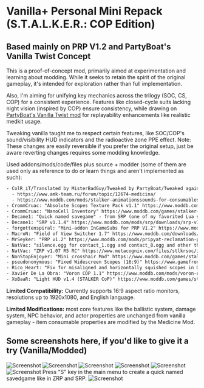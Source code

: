 # Vanilla+ Personal Mini Repack (S.T.A.L.K.E.R.: COP Edition)

## Based mainly on PRP V1.2 and PartyBoat's Vanilla Twist Concept

This is a proof-of-concept mod, primarily aimed at experimentation and learning about modding. While it seeks to retain the spirit of the original gameplay, it's intended for exploration rather than full implementation.

Also, I'm aiming for unifying key mechanics across the trilogy (SOC, CS, COP) for a consistent experience. Features like closed-cycle suits lacking night vision (inspired by COP) ensure consistency, while drawing on [PartyBoat's Vanilla Twist mod](https://www.moddb.com/mods/stalker-vanilla-twist/downloads/stalker-vanilla-twist-v10) for replayability enhancements like realistic medkit usage.

Tweaking vanilla taught me to respect certain features, like SOC/COP's sound/visibility HUD indicators and the radioactive zone PPE effect. Note: These changes are easily reversible if you prefer the original setup, just be aware reverting changes requires some modding knowledge.

Used addons/mods/code/files plus source + modder (some of them are used only as reference to do or learn things and aren't implemented as such):

```txt
- ColR_iT/Translated by MisterBadGuy/Tweaked by PartyBoat/Tweaked again and adapted to multilanguage by forgottenspiral: "Medicine Mod" (one of my favorite Lua scripts)
  - https://www.amk-team.ru/forum/topic/12674-medicina/
  - https://www.moddb.com/mods/stalker-animationssounds-for-consumables/downloads/medicine-rc-ver1-1
- CrommCruac: "Absolute Scopes Texture Pack v1.1" https://www.moddb.com/games/stalker-call-of-pripyat/addons/absolute-scopes-texture-pack-v1-1
- CrommCruac: "NanoCell Inventory" https://www.moddb.com/games/stalker-call-of-pripyat/addons/nanocell-inventory
- Decane1: "Quick named savegame" - from SRP (one of my favorited Lua snippets, clear and simple).
- Decane1: "SRP v1.1.4" https://www.moddb.com/mods/srp/downloads/srp-v114
- forgottenspiral: "Mini-addon InGameSubs for PRP V1.2" https://www.moddb.com/games/stalker-call-of-pripyat/addons/mini-addon-ingamesubs-for-prp-v12
- MacroN: "Field of View Switcher 1.7" https://www.moddb.com/downloads/field-of-view-switcher-17
- MrSeyker: "PRP v1.2" https://www.moddb.com/mods/pripyat-reclamation-patch
- NatVac: "silence.ogg for contact_1.ogg and contact_8.ogg and other things" SAVandT_1.1.
- NatVac: "ZRP v1.07 R5 RC" https://www.metacognix.com/files/stlkrsoc/index.html
- NonStopEnjoyer: "Mini crosshair Mod" https://www.moddb.com/games/stalker-call-of-pripyat/addons/mini-crosshair-mod
- pseudononymous: "Fixed Widescreen Scopes (16:9)" https://www.gamefront.com/games/stalker/file/fixed-widescreen-scopes-16-9
- Rico_Heart: "Fix for misaligned and horizontally squished scopes in DX11 and DX10" https://www.moddb.com/games/stalker-call-of-pripyat/addons/absolute-scopes-texture-pack-v1-1
- Xavier De La Obra: "Voron COP 1.1" https://www.moddb.com/mods/voron-cop/downloads/voron-cop-1-1
- XoBaaR: "Light HUD v1.4 (STALKER CoP)" https://www.moddb.com/games/stalker-call-of-pripyat/addons/light-hud-v14
```

**Limited Compatibility:** Currently supports 16:9 aspect ratio monitors, resolutions up to 1920x1080, and English language.

**Limited Modifications:** most core features like the ballistic system, damage system, NPC behavior, and actor properties are unchanged from vanilla gameplay - item consumable properties are modified by the Medicine Mod.

## Some screenshots here, if you'd like to give it a try (Vanilla/Modded)

![Screenshot](https://i.ibb.co/qsRBv13/Vanilla-Modded-1.jpg)
![Screenshot](https://i.ibb.co/tpYnqCD/Vanilla-Modded-2.jpg)
![Screenshot](https://i.ibb.co/G0wVCCt/Vanilla-Modded-3.jpg)
![Screenshot](https://i.ibb.co/zJQFHh6/Vanilla-Modded-4.jpg)
![Screenshot](https://i.ibb.co/G2xqQh8/Vanilla-Modded-5.jpg)
![Screenshot](https://i.ibb.co/gV82y7g/Vanilla-Modded-6.jpg)
Press "S" key in the main menu to create a quick named savedgame like in ZRP and SRP.
![Screenshot](https://i.ibb.co/3kRcxwZ/Vanilla-Modded-7.png)

